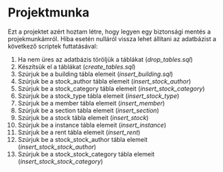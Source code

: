# Projektmunka
Ezt a projektet azért hoztam létre, hogy legyen egy biztonsági mentés a projekmunkámról. Hiba esetén nulláról vissza lehet állítani az adatbázist a következő scriptek futtatásával:
1. Ha nem üres az adatbázis töröljük a táblákat (_drop_tables.sql_)
2. Készítsük el a táblákat (_create_tables.sql_)
3. Szúrjuk be a building tábla elemeit (_insert_building.sql_)
4. Szúrjuk be a stock_author tábla elemeit (_insert_stock_author_)
5. Szúrjuk be a stock_category tábla elemeit (_insert_stock_category_)
6. Szúrjuk be a stock_type tábla elemeit (_insert_stock_type_)
7. Szúrjuk be a member tábla elemeit (_insert_member_)
8. Szúrjuk be a section tábla elemeit (_insert_section_)
9. Szúrjuk be a stock tábla elemeit (_insert_stock_)
10. Szúrjuk be a instance tábla elemeit (_insert_instance_)
11. Szúrjuk be a rent tábla elemeit (_insert_rent_)
12. Szúrjuk be a stock_stock_author tábla elemeit (_insert_stock_stock_author_)
13. Szúrjuk be a stock_stock_category tábla elemeit (_insert_stock_stock_category_)
